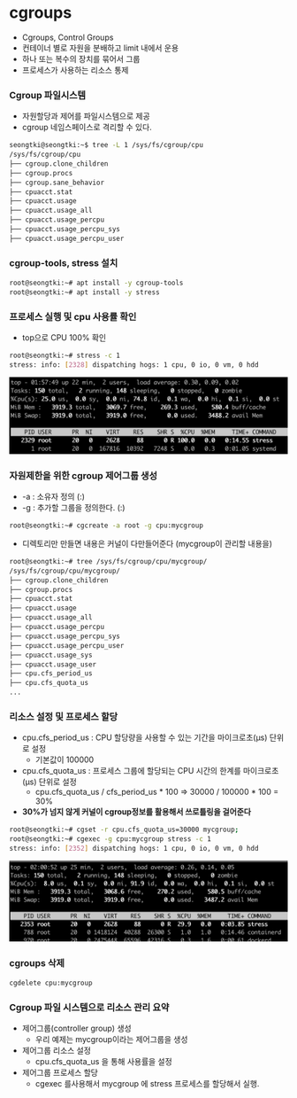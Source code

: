 # cgroups

- Cgroups, Control Groups
- 컨테이너 별로 자원을 분배하고 limit 내에서 운용
- 하나 또는 복수의 장치를 묶어서 그룹
- 프로세스가 사용하는 리소스 통제



### Cgroup 파일시스템

- 자원할당과 제어를 파일시스템으로 제공
- cgroup 네임스페이스로 격리할 수 있다.

~~~sh
seongtki@seongtki:~$ tree -L 1 /sys/fs/cgroup/cpu
/sys/fs/cgroup/cpu
├── cgroup.clone_children
├── cgroup.procs
├── cgroup.sane_behavior
├── cpuacct.stat
├── cpuacct.usage
├── cpuacct.usage_all
├── cpuacct.usage_percpu
├── cpuacct.usage_percpu_sys
├── cpuacct.usage_percpu_user
~~~



### cgroup-tools,  stress 설치

~~~sh
root@seongtki:~# apt install -y cgroup-tools
root@seongtki:~# apt install -y stress
~~~



### 프로세스 실행 및 cpu 사용률 확인

- top으로 CPU 100% 확인

~~~sh
root@seongtki:~# stress -c 1
stress: info: [2328] dispatching hogs: 1 cpu, 0 io, 0 vm, 0 hdd
~~~

![스크린샷 2023-10-13 오전 10.57.49](../img/cgroup-01.png)



### 자원제한을 위한 cgroup 제어그룹 생성

- -a : 소유자 정의 (<agid>:<auid>)
- -g : 추가할 그룹을 정의한다. (<controllers>:<path>)

~~~sh
root@seongtki:~# cgcreate -a root -g cpu:mycgroup
~~~

- 디렉토리만 만들면 내용은 커널이 다만들어준다 (mycgroup이 관리할 내용을)

~~~sh
root@seongtki:~# tree /sys/fs/cgroup/cpu/mycgroup/
/sys/fs/cgroup/cpu/mycgroup/
├── cgroup.clone_children
├── cgroup.procs
├── cpuacct.stat
├── cpuacct.usage
├── cpuacct.usage_all
├── cpuacct.usage_percpu
├── cpuacct.usage_percpu_sys
├── cpuacct.usage_percpu_user
├── cpuacct.usage_sys
├── cpuacct.usage_user
├── cpu.cfs_period_us
├── cpu.cfs_quota_us
...
~~~



### 리소스 설정 및 프로세스 할당

- cpu.cfs_period_us : CPU 할당량을 사용할 수 있는 기간을 마이크로초(µs) 단위로 설정
  - 기본값이 100000 
- cpu.cfs_quota_us : 프로세스 그룹에 할당되는 CPU 시간의 한계를 마이크로초(µs) 단위로 설정
  - cpu.cfs_quota_us / cfs_period_us  * 100 => 30000 / 100000 * 100 = 30%
- **30%가 넘지 않게 커널이 cgroup정보를 활용해서 쓰로틀링을 걸어준다**

~~~sh
root@seongtki:~# cgset -r cpu.cfs_quota_us=30000 mycgroup;
root@seongtki:~# cgexec -g cpu:mycgroup stress -c 1
stress: info: [2352] dispatching hogs: 1 cpu, 0 io, 0 vm, 0 hdd
~~~

![스크린샷 2023-10-13 오전 11.00.55](../img/cgroup-02.png)



### cgroups 삭제

~~~sh
cgdelete cpu:mycgroup
~~~





### Cgroup 파일 시스템으로 리소스 관리 요약

- 제어그룹(controller group) 생성
  - 우리 예제는 mycgroup이라는 제어그룹을 생성
- 제어그룹 리소스 설정
  - cpu.cfs_quota_us 을 통해 사용률을 설정
- 제어그룹 프로세스 할당
  - cgexec 를사용해서 mycgroup 에 stress 프로세스를 할당해서 실행.



